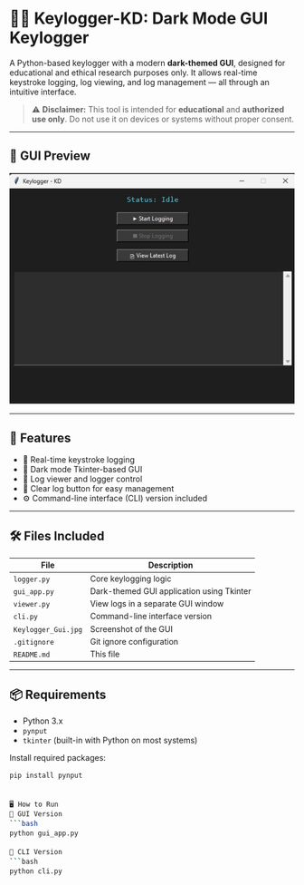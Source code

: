 # 🕵️‍♂️ Keylogger-KD: Dark Mode GUI Keylogger

A Python-based keylogger with a modern **dark-themed GUI**, designed for educational and ethical research purposes only. It allows real-time keystroke logging, log viewing, and log management — all through an intuitive interface.

> ⚠️ **Disclaimer:** This tool is intended for **educational** and **authorized use only**. Do not use it on devices or systems without proper consent.

---

## 🎨 GUI Preview

![GUI Preview](Keylogger_Gui.jpg)

---

## 🚀 Features

- 🔑 Real-time keystroke logging
- 🎨 Dark mode Tkinter-based GUI
- 📂 Log viewer and logger control
- 🧼 Clear log button for easy management
- ⚙️ Command-line interface (CLI) version included

---

## 🛠️ Files Included

| File           | Description                                   |
|----------------|-----------------------------------------------|
| `logger.py`    | Core keylogging logic                         |
| `gui_app.py`   | Dark-themed GUI application using Tkinter     |
| `viewer.py`    | View logs in a separate GUI window            |
| `cli.py`       | Command-line interface version                |
| `Keylogger_Gui.jpg` | Screenshot of the GUI                    |
| `.gitignore`   | Git ignore configuration                      |
| `README.md`    | This file                                     |

---

## 📦 Requirements

- Python 3.x
- `pynput`
- `tkinter` (built-in with Python on most systems)

Install required packages:

```bash
pip install pynput


🖥️ How to Run
🔹 GUI Version
```bash
python gui_app.py

🔹 CLI Version
```bash
python cli.py
